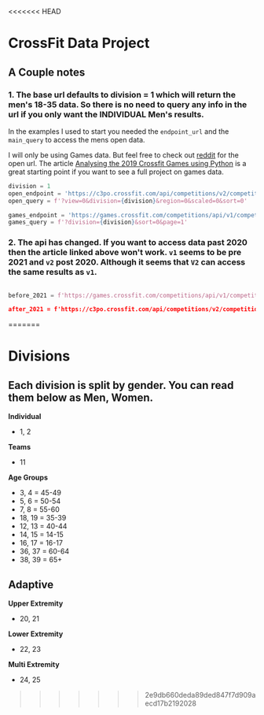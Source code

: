 <<<<<<< HEAD
# CrossFit Data Project


## A Couple notes
### 1. The base url defaults to division = 1 which will return the men's 18-35 data. So there is no need to query any info in the url if you only want the INDIVIDUAL Men's results.

In the examples I used to start you needed the `endpoint_url` and the `main_query` to access the mens open data.

I will only be using Games data. But feel free to check out [reddit](https://www.reddit.com/r/crossfit/comments/129kwir/crossfit_games_api/) for the open url. The article [Analysing the 2019 Crossfit Games using Python](https://medium.com/@arnarhardarson/analysing-the-crossfit-games-2019-with-python-21809a874962) is a great starting point if you want to see a full project on games data.

```python
division = 1
open_endpoint = 'https://c3po.crossfit.com/api/competitions/v2/competitions/open/2023/leaderboards'
open_query = f'?view=0&division={division}&region=0&scaled=0&sort=0'

games_endpoint = 'https://games.crossfit.com/competitions/api/v1/competitions/games/2020/leaderboards'
games_query = f'?division={division}&sort=0&page=1'

```
### 2. The api has changed. If you want to access data past 2020 then the article linked above won't work. `v1` seems to be pre 2021 and `v2` post 2020. Although it seems that `V2` can access the same results as `v1`.
```python

before_2021 = f'https://games.crossfit.com/competitions/api/v1/competitions/games/{year}/leaderboards?division=2&sort=0&page=1

after_2021 = f'https://c3po.crossfit.com/api/competitions/v2/competitions/games/{year}/leaderboards'
```
=======
# Divisions
## Each division is split by gender. You can read them below as Men, Women.

**Individual**
- 1, 2

**Teams**
- 11 

**Age Groups**
- 3, 4 = 45-49
- 5, 6 = 50-54
- 7, 8 = 55-60
- 18, 19 = 35-39
- 12, 13 = 40-44 
- 14, 15 = 14-15
- 16, 17 = 16-17
- 36, 37 = 60-64
- 38, 39 = 65+

## Adaptive

**Upper Extremity**
- 20, 21
  
**Lower Extremity**
- 22, 23
  
**Multi Extremity**
- 24, 25
>>>>>>> 2e9db660deda89ded847f7d909aecd17b2192028
